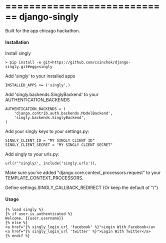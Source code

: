 ============================
django-singly
============================

Built for the app chicago hackathon.

#### Installation

Install singly

    > pip install -e git+https://github.com/csinchok/django-singly.git#egg=singly
	
Add 'singly' to your installed apps
 
    INSTALLED_APPS += ('singly',)
 
Add 'singly.backends.SinglyBackend' to your AUTHENTICATION_BACKENDS
 
    AUTHENTICATION_BACKENDS = (
        'django.contrib.auth.backends.ModelBackend',
        'singly.backends.SinglyBackend',
    )
 
Add your singly keys to your settings.py:
 
    SINGLY_CLIENT_ID = "MY SINGLY CLIENT ID"
    SINGLY_CLIENT_SECRET = "MY SINGLY CLIENT SECRET"
	
Add singly to your urls.py:
 	
    url(r'^singly/', include('singly.urls')),

Make sure you've added "django.core.context_processors.request" to your TEMPLATE_CONTEXT_PROCESSORS.
 
Define settings.SINGLY_CALLBACK_REDIRECT (Or keep the default of "/")

#### Usage

    {% load singly %}
    {% if user.is_authenticated %}
    Welcome, {{user.username}}
    {% else %}
    <a href="{% singly_login_url 'facebook' %}">Login With Facebook</a>
    <a href="{% singly_login_url 'twitter' %}">Login With Twitter</a>
    {% endif %}